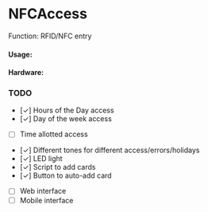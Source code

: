 NFCAccess
=========

Function: RFID/NFC entry

#### Usage:

#### Hardware:



### TODO
 - [✓] Hours of the Day access
 - [✓] Day of the week access
 - [ ] Time allotted access
 - [✓] Different tones for different access/errors/holidays
 - [✓] LED light
 - [✓] Script to add cards
 - [✓] Button to auto-add card
 - [ ] Web interface
 - [ ] Mobile interface
